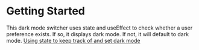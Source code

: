 # Getting Started 

This dark mode switcher uses state and useEffect to check whether a user preference exists. If so, it displays dark mode. If not, it will default to dark mode.
[Using state to keep track of and set dark mode](images/use-state.jpeg)